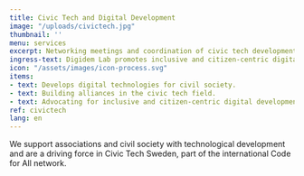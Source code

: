 ```yaml
---
title: Civic Tech and Digital Development
image: "/uploads/civictech.jpg"
thumbnail: ''
menu: services
excerpt: Networking meetings and coordination of civic tech development
ingress-text: Digidem Lab promotes inclusive and citizen-centric digital development.
icon: "/assets/images/icon-process.svg"
items:
- text: Develops digital technologies for civil society.
- text: Building alliances in the civic tech field.
- text: Advocating for inclusive and citizen-centric digital development.
ref: civictech
lang: en
---
```

We support associations and civil society with technological development and are a driving force in Civic Tech Sweden, part of the international Code for All network.
